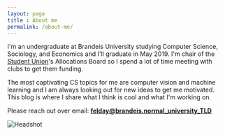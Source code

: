 ```yaml
---
layout: page
title : About me
permalink: /about-me/
---
```



I'm an undergraduate at Brandeis University studying Computer Science, Sociology, and Economics and I'll graduate in May 2019. I'm chair of the [Student Union](http://union.brandeis.edu/)'s Allocations Board so I spend a lot of time meeting with clubs to get them funding.

The most captivating CS topics for me are computer vision and machine learning and I am always looking out for new ideas to get me motivated. This blog is where I share what I think is cool and what I'm working on.

Please reach out over email: **felday@brandeis.normal_university_TLD**

![Headshot](http://i.imgur.com/ZYxldU4.jpg)